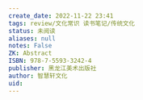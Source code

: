 ```yaml
---
create_date: 2022-11-22 23:41
tags: review/文化常识 读书笔记/传统文化
status: 未阅读 
aliases: null
notes: False
ZK: Abstract
ISBN: 978-7-5593-3242-4
publisher: 黑龙江美术出版社
author: 智慧轩文化
uid: 
---
```



